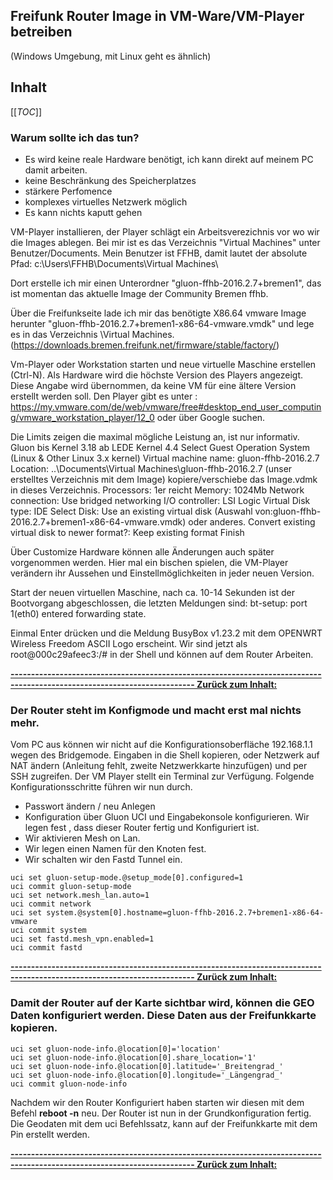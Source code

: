 ## Freifunk Router Image in VM-Ware/VM-Player betreiben 
(Windows Umgebung, mit Linux geht es ähnlich)
## Inhalt
[[_TOC_]]

### Warum sollte ich das tun?
- Es wird keine reale Hardware benötigt, ich kann direkt auf meinem PC damit arbeiten.
- keine Beschränkung des Speicherplatzes
- stärkere Perfomence
- komplexes virtuelles Netzwerk möglich
- Es kann nichts kaputt gehen

VM-Player installieren, der Player schlägt ein Arbeitsverezichnis vor wo wir die Images ablegen.
Bei mir ist es das Verzeichnis "Virtual Machines" unter Benutzer/Documents. Mein Benutzer ist FFHB, damit
lautet der absolute Pfad: c:\Users\FFHB\Documents\Virtual Machines\

Dort erstelle ich mir einen Unterordner "gluon-ffhb-2016.2.7+bremen1", das ist momentan das aktuelle Image der Community Bremen ffhb.

Über die Freifunkseite lade ich mir das benötigte X86.64 vmware Image herunter "gluon-ffhb-2016.2.7+bremen1-x86-64-vmware.vmdk"
und lege es in das Verzeichnis \Virtual Machines\. (https://downloads.bremen.freifunk.net/firmware/stable/factory/)

Vm-Player oder Workstation starten und neue virtuelle Maschine erstellen (Ctrl-N). Als Hardware wird die höchste Version des Players 
angezeigt. Diese Angabe wird übernommen, da keine VM für eine ältere Version erstellt werden soll.
Den Player gibt es unter : https://my.vmware.com/de/web/vmware/free#desktop_end_user_computing/vmware_workstation_player/12_0
oder über Google suchen.

Die Limits zeigen die maximal mögliche Leistung an, ist nur informativ. 
Gluon bis Kernel 3.18 ab LEDE Kernel 4.4
Select Guest Operation System (Linux & Other Linux 3.x kernel)
Virtual machine name: gluon-ffhb-2016.2.7
Location: ..\Documents\Virtual Machines\gluon-ffhb-2016.2.7 (unser erstelltes Verzeichnis mit dem Image) kopiere/verschiebe das Image.vdmk in dieses Verzeichnis.
Processors: 1er reicht
Memory: 1024Mb
Network connection: Use bridged networking
I/O controller: LSI Logic
Virtual Disk type: IDE
Select Disk: Use an existing virtual disk (Auswahl von:gluon-ffhb-2016.2.7+bremen1-x86-64-vmware.vmdk) oder anderes.
Convert existing virtual disk to newer format?: Keep existing format
Finish

Über Customize Hardware können alle Änderungen auch später vorgenommen werden. Hier mal ein bischen spielen, die VM-Player verändern ihr Aussehen und Einstellmöglichkeiten in jeder neuen Version.

Start der neuen virtuellen Maschine, nach ca. 10-14 Sekunden ist der Bootvorgang abgeschlossen, die letzten Meldungen sind: bt-setup: port 1(eth0) entered forwarding state.

Einmal Enter drücken und die Meldung BusyBox v1.23.2 mit dem OPENWRT Wireless Freedom ASCII Logo erscheint.
Wir sind jetzt als root@000c29afeec3:/# in der Shell und können auf dem Router Arbeiten.

**[------------------------------------------------------------------------------------------------------------------------- Zurück zum Inhalt:](#inhalt)**

### Der Router steht im Konfigmode und macht erst mal nichts mehr.
Vom PC aus können wir nicht auf die Konfigurationsoberfläche 192.168.1.1 wegen des Bridgemode. Eingaben in die Shell kopieren, oder Netzwerk auf NAT ändern (Anleitung fehlt, zweite Netzwerkkarte hinzufügen) und per SSH zugreifen.
Der VM Player stellt ein Terminal zur Verfügung. Folgende Konfigurationsschritte führen wir nun durch.
- Passwort ändern / neu Anlegen
- Konfiguration über Gluon UCI und Eingabekonsole konfigurieren. Wir legen fest , dass dieser Router fertig und Konfiguriert ist.
- Wir aktivieren Mesh on Lan.
- Wir legen einen Namen für den Knoten fest.
- Wir schalten wir den Fastd Tunnel ein.
 
~~~
uci set gluon-setup-mode.@setup_mode[0].configured=1
uci commit gluon-setup-mode
uci set network.mesh_lan.auto=1
uci commit network
uci set system.@system[0].hostname=gluon-ffhb-2016.2.7+bremen1-x86-64-vmware
uci commit system
uci set fastd.mesh_vpn.enabled=1
uci commit fastd
~~~

**[------------------------------------------------------------------------------------------------------------------------- Zurück zum Inhalt:](#inhalt)**

### Damit der Router auf der Karte sichtbar wird, können die GEO Daten konfiguriert werden. Diese Daten aus der Freifunkkarte kopieren.
~~~
uci set gluon-node-info.@location[0]='location'
uci set gluon-node-info.@location[0].share_location='1'
uci set gluon-node-info.@location[0].latitude='_Breitengrad_'
uci set gluon-node-info.@location[0].longitude='_Längengrad_'
uci commit gluon-node-info
~~~
Nachdem wir den Router Konfiguriert haben starten wir diesen mit dem Befehl **reboot -n**  neu. 
Der Router ist nun in der Grundkonfiguration fertig. Die Geodaten mit dem uci Befehlssatz, kann auf der Freifunkkarte mit dem Pin erstellt werden.

**[------------------------------------------------------------------------------------------------------------------------- Zurück zum Inhalt:](#inhalt)**